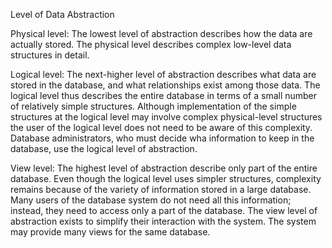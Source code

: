 Level of Data Abstraction

Physical level: The lowest level of abstraction describes how the data are actually stored. 
The physical level describes complex low-level data structures in detail.

Logical level: The next-higher level of abstraction describes what data are stored in the database, and what 
relationships exist among those data. The logical level thus describes the entire database in terms of a small number 
of relatively simple structures. Although implementation of the simple structures at the logical level may involve 
complex physical-level structures the user of the logical level does not need to be aware of this complexity. 
Database administrators, who must decide wha information to keep in the database, use the logical level of abstraction.

View level: The highest level of abstraction describe only part of the entire database. Even though the logical level 
uses simpler structures, complexity remains because of the variety of information stored in a large database. 
Many users of the database system do not need all this information; instead, they need to access only a part of the database. 
The view level of abstraction exists to simplify their interaction with the system. The system may provide many views for 
the same database. 